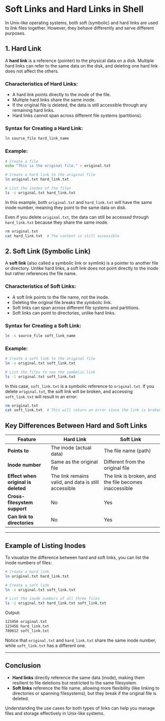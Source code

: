 # Soft Links and Hard Links in Shell

In Unix-like operating systems, both soft (symbolic) and hard links are used to link files together. However, they behave differently and serve different purposes.

## 1. **Hard Link**

A **hard link** is a reference (pointer) to the physical data on a disk. Multiple hard links can refer to the same data on the disk, and deleting one hard link does not affect the others.

### Characteristics of Hard Links:
- A hard link points directly to the inode of the file.
- Multiple hard links share the same inode.
- If the original file is deleted, the data is still accessible through any remaining hard links.
- Hard links cannot span across different file systems (partitions).

### Syntax for Creating a Hard Link:

```bash
ln source_file hard_link_name
```

### Example:

```bash
# Create a file
echo "This is the original file." > original.txt

# Create a hard link to the original file
ln original.txt hard_link.txt

# List the inodes of the files
ls -i original.txt hard_link.txt
```

In this example, both `original.txt` and `hard_link.txt` will have the same inode number, meaning they point to the same data on disk.

Even if you delete `original.txt`, the data can still be accessed through `hard_link.txt` because they share the same inode.

```bash
rm original.txt
cat hard_link.txt  # The content is still accessible
```

## 2. **Soft Link (Symbolic Link)**

A **soft link** (also called a symbolic link or symlink) is a pointer to another file or directory. Unlike hard links, a soft link does not point directly to the inode but rather references the file name.

### Characteristics of Soft Links:
- A soft link points to the file name, not the inode.
- Deleting the original file breaks the symbolic link.
- Soft links can span across different file systems and partitions.
- Soft links can point to directories, unlike hard links.

### Syntax for Creating a Soft Link:

```bash
ln -s source_file soft_link_name
```

### Example:

```bash
# Create a soft link to the original file
ln -s original.txt soft_link.txt

# List the files to see the symbolic link
ls -l original.txt soft_link.txt
```

In this case, `soft_link.txt` is a symbolic reference to `original.txt`. If you delete `original.txt`, the soft link will be broken, and accessing `soft_link.txt` will result in an error:

```bash
rm original.txt
cat soft_link.txt  # This will return an error since the link is broken
```

## Key Differences Between Hard and Soft Links

| Feature                 | Hard Link                          | Soft Link                       |
|-------------------------|------------------------------------|----------------------------------|
| **Points to**            | The inode (actual data)            | The file name (path)             |
| **Inode number**         | Same as the original file          | Different from the original file |
| **Effect when original is deleted** | The link remains valid, and data is still accessible | The link is broken, and the file becomes inaccessible |
| **Cross-filesystem support** | No                             | Yes                              |
| **Can link to directories** | No                             | Yes                              |

---

## Example of Listing Inodes

To visualize the difference between hard and soft links, you can list the inode numbers of files:

```bash
# Create a hard link
ln original.txt hard_link.txt

# Create a soft link
ln -s original.txt soft_link.txt

# List the inode numbers of all three files
ls -i original.txt hard_link.txt soft_link.txt
```

Output:

```bash
123456 original.txt
123456 hard_link.txt
789012 soft_link.txt
```

Notice that `original.txt` and `hard_link.txt` share the same inode number, while `soft_link.txt` has a different one.

---

## Conclusion

- **Hard links** directly reference the same data (inode), making them resilient to file deletions but restricted to the same filesystem.
- **Soft links** reference the file name, allowing more flexibility (like linking to directories or spanning filesystems), but they break if the original file is deleted.

Understanding the use cases for both types of links can help you manage files and storage effectively in Unix-like systems.
